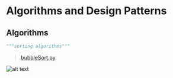 # Algorithms and Design Patterns

## Algorithms

```python
"""sorting algorithms"""
```

> [bubbleSort.py](https://github.com/shanewas/algorithm-and-design-patterns/blob/main/bubbleSort.py)

![alt text](https://github.com/shanewas/algorithm-and-design-patterns/blob/main/resources/bubble-sort.png?raw=true)
